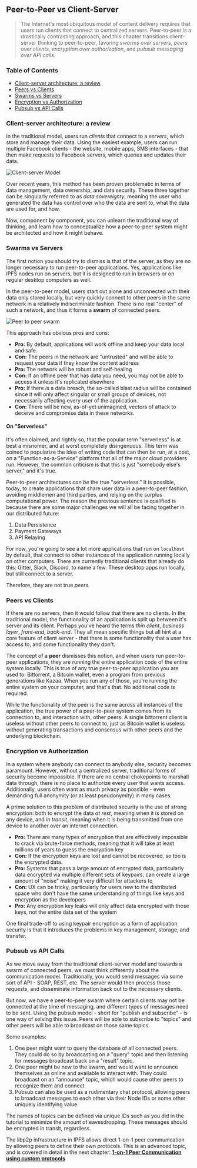 ## Peer-to-Peer vs Client-Server

> The Internet's most ubiquitous model of content delivery requires that users run clients that connect to centralized servers. Peer-to-peer is a drastically contrasting approach, and this chapter transitions client-server thinking to peer-to-peer, favoring _swarms over servers_, _peers over clients_, _encryption over authorization_, and _pubsub messaging over API calls_.

<div>
  <h3>Table of Contents</h3>

- [Client-server architecture: a review](#client-server-architecture-a-review)
- [Peers vs Clients](#peers-vs-clients)
- [Swarms vs Servers](#swarms-vs-servers)
- [Encryption vs Authorization](#encryption-vs-authorization)
- [Pubsub vs API Calls](#pubsub-vs-api-calls)

</div>

### Client-server architecture: a review

In the traditional model, users run _clients_ that connect to a _servers_, which store and manage their data. Using the easiest example, users can run multiple Facebook clients - the website, mobile apps, SMS interfaces - that then make requests to Facebook servers, which queries and updates their data.

![Client-server Model](https://upload.wikimedia.org/wikipedia/commons/thumb/f/fb/Server-based-network.svg/991px-Server-based-network.svg.png)

Over recent years, this method has been proven problematic in terms of data management, data ownership, and data security. These three together can be singularly referred to as _data sovereignty_, meaning the user who generated the data has control over who the data are sent to, what the data are used for, and how.

Now, component by component, you can unlearn the traditional way of thinking, and learn how to conceptualize how a peer-to-peer system might be architected and how it might behave.

### Swarms vs Servers

The first notion you should try to dismiss is that of the server, as they are no longer necessary to run peer-to-peer applications. Yes, applications like IPFS nodes run on servers, but it is designed to run in browsers or on regular desktop computers as well. 

In the peer-to-peer model, users start out alone and unconnected with their data only stored locally, but very quickly connect to other peers in the same network in a relatively indiscriminate fashion. There is no real "center" of such a network, and thus it forms a **swarm** of connected peers.

![Peer to peer swarm](https://upload.wikimedia.org/wikipedia/commons/thumb/3/3f/P2P-network.svg/991px-P2P-network.svg.png)

This approach has obvious pros and cons:

- **Pro:** By default, applications will work offline and keep your data local and safe. 
- **Con:** The peers in the network are "untrusted" and will be able to request your data if they know the content address
- **Pro:** The network will be robust and self-healing
- **Con:** If an offline peer that has data you need, you may not be able to access it unless it's replicated elsewhere
- **Pro:** If there _is_ a data breach, the so-called blast radius will be contained since it will only affect singular or small groups of devices, not necessarily affecting every user of the application.
- **Con:** There will be new, as-of-yet unimagined, vectors of attack to deceive and compromise data in these networks.

#### On "Serverless"

It's often claimed, and rightly so, that the popular term "serverless" is at best a misnomer, and at worst completely disingenuous. This term was coined to popularize the idea of writing code that can then be run, at a cost, on a "Function-as-a-Service" platform that all of the major cloud providers run. However, the common criticism is that this is just "somebody else's server," and it's true.

Peer-to-peer architectures _can be_ the true "serverless." It is possible, today, to create applications that share user data in a peer-to-peer fashion, avoiding middlemen and third parties, and relying on the surplus computational power. The reason the previous sentence is qualified is because there are some major challenges we will all be facing together in our distributed future:

1. Data Persistence
2. Payment Gateways
3. API Relaying

For now, you're going to see a lot more applications that run on `localhost` by default, that connect to other instances of the application running locally on other computers. There are currently traditional clients that already do this: Gitter, Slack, Discord, to name a few. These desktop apps run locally, but still connect to a server.

Therefore, they are not true _peers._

### Peers vs Clients

If there are no servers, then it would follow that there are no clients. In the traditional model, the functionality of an application is split up between it's server and its client. Perhaps you've heard the terms _thin client_, _business layer_, _front-end_, _back-end_. They all mean specific things but all hint at a core feature of client server - that there is some functionality that a user has access to, and some functionality they don't.

The concept of a **peer** dismisses this notion, and when users run peer-to-peer applications, they are running the entire application code of the entire system locally. This is true of any true peer-to-peer application you are used to: Bittorrent, a Bitcoin wallet, even a program from previous generations like Kazaa. When you run any of those, you're running the entire system on your computer, and that's that. No additional code is required.

While the functionality of the peer is the same across all instances of the application, the true power of a peer-to-peer system comes from its connection to, and interaction with, other peers. A single bittorrent client is useless without other peers to connect to, just as Bitcoin wallet is useless without generating transactions and consensus with other peers and the underlying blockchain.

### Encryption vs Authorization

In a system where anybody can connect to anybody else, security becomes paramount. However, without a centralized server, traditional forms of security become impossible. If there are no central chokepoints to marshall data through, there is no place to authorize every user that wants access. Additionally, users often want as much privacy as possible - even demanding full anonymity (or at least pseudonymity) in many cases.

A prime solution to this problem of distributed security is the use of strong encryption: both to encrypt the data _at rest_, meaning when it is stored on any device, and _in transit_, meaning when it is being transmitted from one device to another over an internet connection.

- **Pro:** There are many types of encryption that are effectively impossible to crack via brute-force methods, meaning that it will take at least millions of years to guess the encryption key
- **Con:** If the encryption keys are lost and cannot be recovered, so too is the encrypted data.
- **Pro:** Systems that pass a large amount of encrypted data, particularly data encrypted via multiple different sets of keypairs, can create a large amount of "noise" making it very difficult for attackers to 
- **Con:** UX can be tricky, particularly for users new to the distributed space who don't have the same understanding of things like keys and encryption as the developers
- **Pro:** Any encryption key leaks will only affect data encrypted with those keys, not the entire data set of the system

One final trade-off to using keypair encryption as a form of application security is that it introduces the problems in key management, storage, and transfer. 

### Pubsub vs API Calls

As we move away from the traditional client-server model and towards a swarm of connected peers, we must think differently about the communication model. Traditionally, you would send messages via some sort of API - SOAP, REST, etc. The server would then process those requests, and disseminate information back out to the necessary clients.

But now, we have e peer-to-peer swarm where certain clients may not be connected at the time of messaging, and different types of messages need to be sent. Using the pubsub model - short for "publish and subscribe" - is one way of solving this issue. Peers will be able to subscribe to "topics" and other peers will be able to broadcast on those same topics.

Some examples:

1. One peer might want to query the database of all connected peers. They could do so by broadcasting on a "query" topic and then listening for messages broadcast back on a "result" topic.
2. One peer might be new to the swarm, and would want to announce themselves as online and available to interact with. They could broadcast on an "announce" topic, which would cause other peers to recognize them and connect
3. Pubsub can also be used as a rudimentary chat protocol, allowing peers to broadcast messages to each other via their Node IDs or some other uniquely identifying value.

The names of topics can be defined via unique IDs such as you did in the tutorial to minimize the amount of eavesdropping. These messages should be encrypted in transit, regardless.

The libp2p infrastructure in IPFS allows direct 1-on-1 peer communication by allowing peers to define their own protocols. This is an advanced topic, and is covered in detail in the next chapter: **[1-on-1 Peer Communication using custom protocols](#)**
